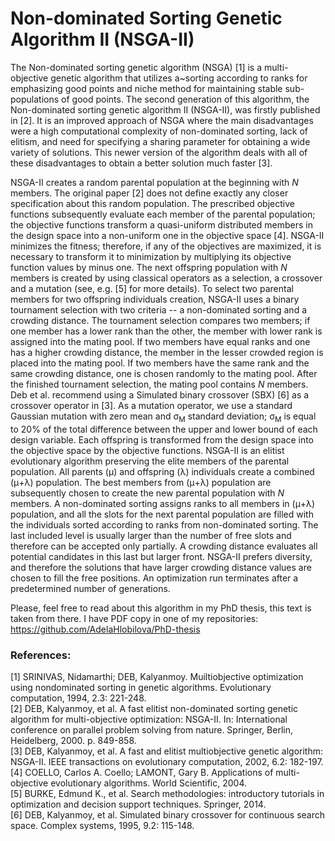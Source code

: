 # Non-dominated Sorting Genetic Algorithm II (NSGA-II)

The Non-dominated sorting genetic algorithm (NSGA) [1] is a multi-objective genetic algorithm that utilizes a~sorting according to ranks for emphasizing good points and niche method for maintaining stable sub-populations of good points. The second generation of this algorithm, the Non-dominated sorting genetic algorithm II (NSGA-II), was firstly published in [2]. It is an improved approach of NSGA where the main disadvantages were a high computational complexity of non-dominated sorting, lack of elitism, and need for specifying a sharing parameter for obtaining a wide variety of solutions. This newer version of the algorithm deals with all of these disadvantages to obtain a better solution much faster [3].

NSGA-II creates a random parental population at the beginning with _N_ members. The original paper [2] does not define exactly any closer specification about this random population. The prescribed objective functions subsequently evaluate each member of the parental population; the objective functions transform a quasi-uniform distributed members in the design space into a non-uniform one in the objective space [4]. NSGA-II minimizes the fitness; therefore, if any of the objectives are maximized, it is necessary to transform it to minimization by multiplying its objective function values by minus one. The next offspring population with _N_ members is created by using classical operators as a selection, a crossover and a mutation (see, e.g. [5] for more details). To select two parental members for two offspring individuals creation, NSGA-II uses a binary tournament selection with two criteria -- a non-dominated sorting and a crowding distance. The tournament selection compares two members; if one member has a lower rank than the other, the member with lower rank is assigned into the mating pool. If two members have equal ranks and one has a higher crowding distance, the member in the lesser crowded region is placed into the mating pool. If two members have the same rank and the same crowding distance, one is chosen randomly to the mating pool. After the finished tournament selection, the mating pool contains _N_ members. Deb et al. recommend using a Simulated binary crossover (SBX) [6] as a crossover operator in [3]. As a mutation operator, we use a standard Gaussian mutation with zero mean and &sigma;<sub>M</sub> standard deviation; &sigma;<sub>M</sub> is equal to 20% of the total difference between the upper and lower bound of each design variable. Each offspring is transformed from the design space into the objective space by the objective functions. NSGA-II is an elitist evolutionary algorithm preserving the elite members of the parental population. All parents (&mu;) and offspring (&lambda;) individuals create a combined (&mu;+&lambda;) population. The best members from (&mu;+&lambda;) population are subsequently chosen to create the new parental population with _N_ members. A non-dominated sorting assigns ranks to all members in (&mu;+&lambda;) population, and all the slots for the next parental population are filled with the individuals sorted according to ranks from non-dominated sorting. The last included level is usually larger than the number of free slots and therefore can be accepted only partially. A crowding distance evaluates all potential candidates in this last but larger front. NSGA-II prefers diversity, and therefore the solutions that have larger crowding distance values are chosen to fill the free positions. An optimization run terminates after a predetermined number of generations.

Please, feel free to read about this algorithm in my PhD thesis, this text is taken from there. I have PDF copy in one of my repositories:
https://github.com/AdelaHlobilova/PhD-thesis 

### References:
[1] SRINIVAS, Nidamarthi; DEB, Kalyanmoy. Muiltiobjective optimization using nondominated sorting in genetic algorithms. Evolutionary computation, 1994, 2.3: 221-248. <br>
[2] DEB, Kalyanmoy, et al. A fast elitist non-dominated sorting genetic algorithm for multi-objective optimization: NSGA-II. In: International conference on parallel problem solving from nature. Springer, Berlin, Heidelberg, 2000. p. 849-858.<br>
[3] DEB, Kalyanmoy, et al. A fast and elitist multiobjective genetic algorithm: NSGA-II. IEEE transactions on evolutionary computation, 2002, 6.2: 182-197.<br>
[4] COELLO, Carlos A. Coello; LAMONT, Gary B. Applications of multi-objective evolutionary algorithms. World Scientific, 2004.<br>
[5] BURKE, Edmund K., et al. Search methodologies: introductory tutorials in optimization and decision support techniques. Springer, 2014.<br>
[6] DEB, Kalyanmoy, et al. Simulated binary crossover for continuous search space. Complex systems, 1995, 9.2: 115-148.<br>

